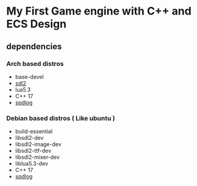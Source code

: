 # My First Game engine with C++ and ECS Design

## dependencies
### Arch based distros
- base-devel
- [sdl2](https://archlinux.org/packages/extra/x86_64/sdl2/)
- lua5.3
- C++ 17
- [spdlog](https://github.com/gabime/spdlog)

### Debian based distros ( Like ubuntu )
- build-essential
- libsdl2-dev
- libsdl2-image-dev
- libsdl2-ttf-dev
- libsdl2-mixer-dev
- liblua5.3-dev
- C++ 17
- [spdlog](https://github.com/gabime/spdlog)
